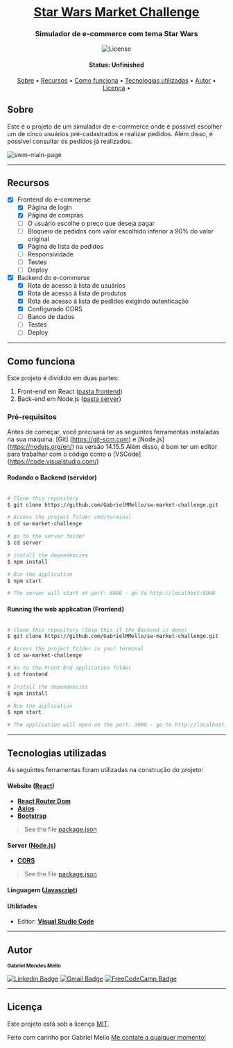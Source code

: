 <h1 align="center">
   <a href="#"> Star Wars Market Challenge </a>
</h1>

<h3 align="center">
    Simulador de e-commerce com tema Star Wars
</h3>

<p align="center">
   <img alt="License" src="https://img.shields.io/badge/license-MIT-brightgreen">
</p>


<h4 align="center"> 
	 Status: Unfinished
</h4>

<p align="center">
 <a href="#sobre">Sobre</a> •
 <a href="#recursos">Recursos</a> •
 <a href="#como-funciona">Como funciona</a> • 
 <a href="#tecnologias-utilizadas">Tecnologias utilizadas</a> • 
 <a href="#autor">Autor</a> • 
 <a href="#licença">Licença</a> •
</p>


## Sobre

Este é o projeto de um simulador de e-commerce onde é possível escolher um de cinco usuários pré-cadastrados e realizar pedidos. Além disso, é possível consultar os pedidos já realizados.

![swm-main-page](https://user-images.githubusercontent.com/66647120/110572810-eed4b080-8138-11eb-8ff8-41c0e0b58957.png)

---

## Recursos

- [x] Frontend do e-commerse
   - [x] Página de login
   - [x] Página de compras
    - [ ] O usuário escolhe o preço que deseja pagar
    - [ ] Bloqueio de pedidos com valor escolhido inferior a 90% do valor original
   - [x] Página de lista de pedidos
   - [ ] Responsividade
   - [ ] Testes
   - [ ] Deploy

- [x] Backend do e-commerse
   - [x] Rota de acesso à lista de usuários
   - [x] Rota de acesso à lista de produtos
   - [x] Rota de acesso à lista de pedidos exigindo autenticação
   - [x] Configurado CORS
   - [ ] Banco de dados
   - [ ] Testes
   - [ ] Deploy

---

## Como funciona

Este projeto é dividido em duas partes:
1. Front-end em React ([pasta frontend](https://github.com/GabrielMMello/sw-market-challenge/tree/main/frontend))
2. Back-end em Node.js ([pasta server](https://github.com/GabrielMMello/sw-market-challenge/tree/main/server))

### Pré-requisitos

Antes de começar, você precisará ter as seguintes ferramentas instaladas na sua máquina:
[Git] (https://git-scm.com) e [Node.js] (https://nodejs.org/en/) na versão 14.15.5
Além disso, é bom ter um editor para trabalhar com o código como o [VSCode] (https://code.visualstudio.com/)

#### Rodando o Backend (servidor)

```bash

# Clone this repository
$ git clone https://github.com/GabrielMMello/sw-market-challenge.git

# Access the project folder cmd/terminal
$ cd sw-market-challenge

# go to the server folder
$ cd server

# install the dependencies
$ npm install

# Run the application
$ npm start

# The server will start at port: 8080 - go to http://localhost:8080

```


#### Running the web application (Frontend)

```bash

# Clone this repository (Skip this if the Backend is done)
$ git clone https://github.com/GabrielMMello/sw-market-challenge.git

# Access the project folder in your terminal
$ cd sw-market-challenge

# Go to the Front End application folder
$ cd frontend

# Install the dependencies
$ npm install

# Run the application
$ npm start

# The application will open on the port: 3000 - go to http://localhost:3000

```

---

## Tecnologias utilizadas

As seguintes ferramentas foram utilizadas na construção do projeto:

#### **Website**  ([React](https://reactjs.org/))

-   **[React Router Dom](https://github.com/ReactTraining/react-router/tree/master/packages/react-router-dom)**
-   **[Axios](https://github.com/axios/axios)**
-   **[Bootstrap](https://getbootstrap.com/docs/5.0/getting-started/introduction/)**

> See the file  [package.json](https://github.com/GabrielMMello/sw-market-challenge/blob/main/frontend/package.json)

#### **Server**  ([Node.js](https://nodejs.org/en/))

-   **[CORS](https://expressjs.com/en/resources/middleware/cors.html)**

> See the file  [package.json](https://github.com/GabrielMMello/sw-market-challenge/blob/main/server/package.json)

#### **Linguagem**  ([Javascript](https://developer.mozilla.org/pt-BR/docs/Web/JavaScript))

#### **Utilidades**

-   Editor:  **[Visual Studio Code](https://code.visualstudio.com/)**


---

## Autor

<a href="https://www.linkedin.com/in/gabriel-mendes-mello/">
 <sub><b>Gabriel Mendes Mello</b></sub>
 <br />

[![Linkedin Badge](https://img.shields.io/badge/-Gabriel-blue?style=flat-square&logo=Linkedin&logoColor=white&link=https://www.linkedin.com/in/gabriel-mendes-mello/)](https://www.linkedin.com/in/gabriel-mendes-mello/) 
[![Gmail Badge](https://img.shields.io/badge/-gabrielmendesmello@gmail.com-c14438?style=flat-square&logo=Gmail&logoColor=white&link=mailto:gabrielmendesmello@gmail.com)](mailto:gabrielmendesmello@gmail.com)
[![FreeCodeCamp Badge](https://img.shields.io/badge/-Gabriel-black?style=flat-square&logo=freecodecamp&logoColor=white&link=https://www.freecodecamp.org/gabrielmmello)](https://www.freecodecamp.org/gabrielmmello)

---

## Licença

Este projeto está sob a licença [MIT](./LICENSE).

Feito com carinho por Gabriel Mello
[Me contate a qualquer momento!](https://www.linkedin.com/in/gabriel-mendes-mello/)
